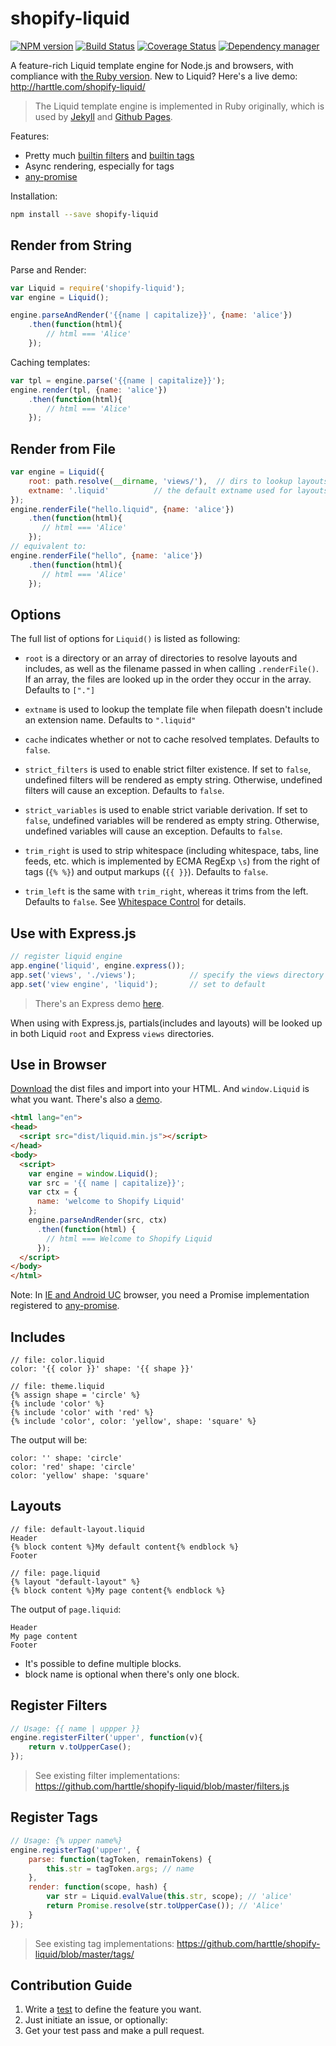 # shopify-liquid

[![NPM version](https://img.shields.io/npm/v/shopify-liquid.svg?style=flat)](https://www.npmjs.org/package/shopify-liquid)
[![Build Status](https://travis-ci.org/harttle/shopify-liquid.svg?branch=master)](https://travis-ci.org/harttle/shopify-liquid)
[![Coverage Status](https://img.shields.io/coveralls/harttle/shopify-liquid/master.svg)](https://coveralls.io/github/harttle/shopify-liquid?branch=master)
[![Dependency manager](https://david-dm.org/harttle/shopify-liquid.svg?style=flat)](https://david-dm.org/harttle/shopify-liquid)

A feature-rich Liquid template engine for Node.js and browsers,
with compliance with [the Ruby version][shopify-liquid].
New to Liquid? Here's a live demo: <http://harttle.com/shopify-liquid/>

> The Liquid template engine is implemented in Ruby originally, 
> which is used by [Jekyll][jekyll] and [Github Pages][gh].

Features:

* Pretty much [builtin filters](https://github.com/harttle/shopify-liquid/wiki/Builtin-Filters) and [builtin tags](https://github.com/harttle/shopify-liquid/wiki/Builtin-Tags)
* Async rendering, especially for tags
* [any-promise][any-promise]

Installation:

```bash
npm install --save shopify-liquid
```

## Render from String

Parse and Render:

```javascript
var Liquid = require('shopify-liquid');
var engine = Liquid();

engine.parseAndRender('{{name | capitalize}}', {name: 'alice'})
    .then(function(html){
        // html === 'Alice'
    });
```

Caching templates:

```javascript
var tpl = engine.parse('{{name | capitalize}}');
engine.render(tpl, {name: 'alice'})
    .then(function(html){   
        // html === 'Alice'
    });
```

## Render from File

```javascript
var engine = Liquid({
    root: path.resolve(__dirname, 'views/'),  // dirs to lookup layouts/includes
    extname: '.liquid'          // the default extname used for layouts/includes
});
engine.renderFile("hello.liquid", {name: 'alice'})
    .then(function(html){
       // html === 'Alice'
    });
// equivalent to: 
engine.renderFile("hello", {name: 'alice'})
    .then(function(html){
       // html === 'Alice'
    });
```

## Options

The full list of options for `Liquid()` is listed as following:

* `root` is a directory or an array of directories to resolve layouts and includes, as well as the filename passed in when calling `.renderFile()`.
If an array, the files are looked up in the order they occur in the array.
Defaults to `["."]`

* `extname` is used to lookup the template file when filepath doesn't include an extension name. Defaults to `".liquid"`

* `cache` indicates whether or not to cache resolved templates. Defaults to `false`.

* `strict_filters` is used to enable strict filter existence. If set to `false`, undefined filters will be rendered as empty string. Otherwise, undefined filters will cause an exception. Defaults to `false`.

* `strict_variables` is used to enable strict variable derivation. 
If set to `false`, undefined variables will be rendered as empty string.
Otherwise, undefined variables will cause an exception. Defaults to `false`.

* `trim_right` is used to strip whitespace (including whitespace, tabs, line feeds, etc. which is implemented by ECMA RegExp `\s`) from the right of tags (`{% %}`) and output markups (`{{ }}`). Defaults to `false`.


* `trim_left` is the same with `trim_right`, whereas it trims from the left. Defaults to `false`. See [Whitespace Control][whitespace control] for details.


## Use with Express.js

```javascript
// register liquid engine
app.engine('liquid', engine.express()); 
app.set('views', './views');            // specify the views directory
app.set('view engine', 'liquid');       // set to default
```

> There's an Express demo [here](demo/express/).

When using with Express.js, partials(includes and layouts) will be looked up in
both Liquid `root` and Express `views` directories.

## Use in Browser

[Download][releases] the dist files and import into your HTML.
And `window.Liquid` is what you want. There's also a [demo](demo/browser/).

```html
<html lang="en">
<head>
  <script src="dist/liquid.min.js"></script>
</head>
<body>
  <script>
    var engine = window.Liquid();
    var src = '{{ name | capitalize}}';
    var ctx = {
      name: 'welcome to Shopify Liquid'
    };
    engine.parseAndRender(src, ctx)
      .then(function(html) {
        // html === Welcome to Shopify Liquid 
      });
  </script>
</body>
</html>
```

Note: In [IE and Android UC][caniuse-promises] browser, you need a Promise implementation
registered to [any-promise][any-promise].

## Includes

```
// file: color.liquid
color: '{{ color }}' shape: '{{ shape }}'

// file: theme.liquid
{% assign shape = 'circle' %}
{% include 'color' %}
{% include 'color' with 'red' %}
{% include 'color', color: 'yellow', shape: 'square' %}
```

The output will be:

```
color: '' shape: 'circle'
color: 'red' shape: 'circle'
color: 'yellow' shape: 'square'
```

## Layouts

```
// file: default-layout.liquid
Header
{% block content %}My default content{% endblock %}
Footer

// file: page.liquid
{% layout "default-layout" %}
{% block content %}My page content{% endblock %}
```

The output of `page.liquid`:

```
Header
My page content
Footer
```

* It's possible to define multiple blocks.
* block name is optional when there's only one block.

## Register Filters

```javascript
// Usage: {{ name | uppper }}
engine.registerFilter('upper', function(v){
    return v.toUpperCase();
});
```

> See existing filter implementations: <https://github.com/harttle/shopify-liquid/blob/master/filters.js>

## Register Tags

```javascript
// Usage: {% upper name%}
engine.registerTag('upper', {
    parse: function(tagToken, remainTokens) {
        this.str = tagToken.args; // name
    },
    render: function(scope, hash) {
        var str = Liquid.evalValue(this.str, scope); // 'alice'
        return Promise.resolve(str.toUpperCase()); // 'Alice'
    }
});
```

> See existing tag implementations: <https://github.com/harttle/shopify-liquid/blob/master/tags/>

## Contribution Guide

1. Write a [test][test] to define the feature you want.
2. Just initiate an issue, or optionally:
3. Get your test pass and make a pull request.

[nunjucks]: http://mozilla.github.io/nunjucks/
[liquid-node]: https://github.com/sirlantis/liquid-node
[shopify-liquid]: https://shopify.github.io/liquid/
[jekyll]: http://jekyllrb.com/
[gh]: https://pages.github.com/
[releases]: https://github.com/harttle/shopify-liquid/releases
[any-promise]: https://github.com/kevinbeaty/any-promise
[test]: https://github.com/harttle/shopify-liquid/tree/master/test
[caniuse-promises]: http://caniuse.com/#feat=promises
[whitespace control]: https://github.com/harttle/shopify-liquid/wiki/Whitespace-Control
